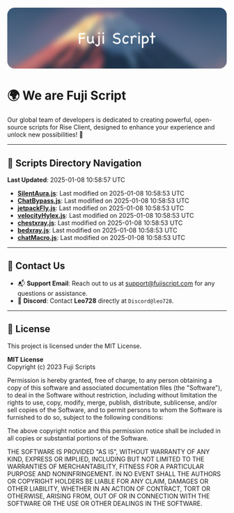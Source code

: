![Banner](.github/b.webp)

# 🌍 **We are Fuji Script**

Our global team of developers is dedicated to creating powerful, open-source scripts for Rise Client, designed to enhance your experience and unlock new possibilities! 🌟

---
<!-- SCRIPTS_NAVIGATION_START -->
## 📂 **Scripts Directory Navigation**

**Last Updated**: 2025-01-08 10:58:57 UTC

- **[SilentAura.js](scripts/SilentAura.js)**: Last modified on 2025-01-08 10:58:53 UTC
- **[ChatBypass.js](scripts/ChatBypass.js)**: Last modified on 2025-01-08 10:58:53 UTC
- **[jetpackFly.js](scripts/jetpackFly.js)**: Last modified on 2025-01-08 10:58:53 UTC
- **[velocityHylex.js](scripts/velocityHylex.js)**: Last modified on 2025-01-08 10:58:53 UTC
- **[chestxray.js](scripts/chestxray.js)**: Last modified on 2025-01-08 10:58:53 UTC
- **[bedxray.js](scripts/bedxray.js)**: Last modified on 2025-01-08 10:58:53 UTC
- **[chatMacro.js](scripts/chatMacro.js)**: Last modified on 2025-01-08 10:58:53 UTC

<!-- SCRIPTS_NAVIGATION_END -->

---

## 💬 **Contact Us**  
- 📬 **Support Email**: Reach out to us at [support@fujiscript.com](mailto:support@fujiscript.com) for any questions or assistance.  
- 💬 **Discord**: Contact **Leo728** directly at `Discord@leo728`.

---

## 📜 **License**

This project is licensed under the MIT License.  

**MIT License**  
Copyright (c) 2023 Fuji Scripts  

Permission is hereby granted, free of charge, to any person obtaining a copy of this software and associated documentation files (the "Software"), to deal in the Software without restriction, including without limitation the rights to use, copy, modify, merge, publish, distribute, sublicense, and/or sell copies of the Software, and to permit persons to whom the Software is furnished to do so, subject to the following conditions:  

The above copyright notice and this permission notice shall be included in all copies or substantial portions of the Software.  

THE SOFTWARE IS PROVIDED "AS IS", WITHOUT WARRANTY OF ANY KIND, EXPRESS OR IMPLIED, INCLUDING BUT NOT LIMITED TO THE WARRANTIES OF MERCHANTABILITY, FITNESS FOR A PARTICULAR PURPOSE AND NONINFRINGEMENT. IN NO EVENT SHALL THE AUTHORS OR COPYRIGHT HOLDERS BE LIABLE FOR ANY CLAIM, DAMAGES OR OTHER LIABILITY, WHETHER IN AN ACTION OF CONTRACT, TORT OR OTHERWISE, ARISING FROM, OUT OF OR IN CONNECTION WITH THE SOFTWARE OR THE USE OR OTHER DEALINGS IN THE SOFTWARE.  

